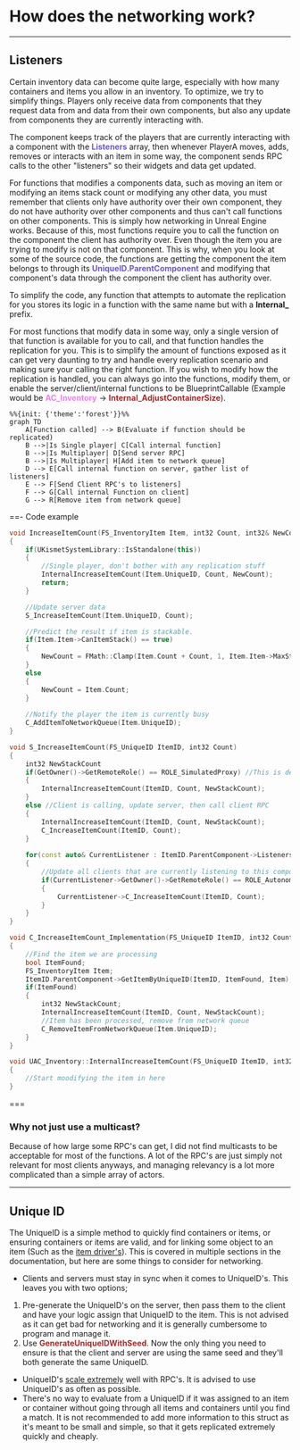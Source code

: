 # How does the networking work?

---
## Listeners

Certain inventory data can become quite large, especially with how many containers and items you allow in an inventory. To optimize, we try to simplify things. Players only receive data from components that they request data from and data from their own components, but also any update from components they are currently interacting with.

The component keeps track of the players that are currently interacting with a component with the <span style="color:slateblue">**Listeners**</span> array, then whenever PlayerA moves, adds, removes or interacts with an item in some way, the component sends RPC calls to the other "listeners" so their widgets and data get updated.

For functions that modifies a components data, such as moving an item or modifying an items stack count or modifying any other data, you must remember that clients only have authority over their own component, they do not have authority over other components and thus can't call functions on other components. This is simply how networking in Unreal Engine works.
Because of this, most functions require you to call the function on the component the client has authority over. Even though the item you are trying to modify is not on that component.
This is why, when you look at some of the source code, the functions are getting the component the item belongs to through its <span style="color:slateblue">**UniqueID**</span>.<span style="color:slateblue">**ParentComponent**</span> and modifying that component's data through the component the client has authority over.

To simplify the code, any function that attempts to automate the replication for you stores its logic in a function with the same name but with a **Internal_** prefix.

For most functions that modify data in some way, only a single version of that function is available for you to call, and that function handles the replication for you. This is to simplify the amount of functions exposed as it can get very daunting to try and handle every replication scenario and making sure your calling the right function. If you wish to modify how the replication is handled, you can always go into the functions, modify them, or enable the server/client/internal functions to be BlueprintCallable (Example would be <span style="color:violet">**AC_Inventory**</span> -> <span style="color:brown">**Internal_AdjustContainerSize**</span>).

```mermaid
%%{init: {'theme':'forest'}}%%
graph TD
    A[Function called] --> B(Evaluate if function should be replicated)
    B -->|Is Single player| C[Call internal function]
    B -->|Is Multiplayer| D[Send server RPC]
    B -->|Is Multiplayer| H[Add item to network queue]
    D --> E[Call internal function on server, gather list of listeners]
    E --> F[Send Client RPC's to listeners]
    F --> G[Call internal Function on client]
    G --> R[Remove item from network queue]
```

==- Code example


```C++
void IncreaseItemCount(FS_InventoryItem Item, int32 Count, int32& NewCount)
{
    if(UKismetSystemLibrary::IsStandalone(this))
	{
        //Single player, don't bother with any replication stuff
		InternalIncreaseItemCount(Item.UniqueID, Count, NewCount);
		return;
	}

    //Update server data
	S_IncreaseItemCount(Item.UniqueID, Count);

    //Predict the result if item is stackable.
	if(Item.Item->CanItemStack() == true)
	{
		NewCount = FMath::Clamp(Item.Count + Count, 1, Item.Item->MaxStack);
	}
	else
	{
		NewCount = Item.Count;
	}
    
    //Notify the player the item is currently busy
	C_AddItemToNetworkQueue(Item.UniqueID);
}

void S_IncreaseItemCount(FS_UniqueID ItemID, int32 Count)
{
    int32 NewStackCount
    if(GetOwner()->GetRemoteRole() == ROLE_SimulatedProxy) //This is dedicated or listen server. Don't bother with client RPC
	{
		InternalIncreaseItemCount(ItemID, Count, NewStackCount);
	}
	else //Client is calling, update server, then call client RPC
	{
		InternalIncreaseItemCount(ItemID, Count, NewStackCount);
		C_IncreaseItemCount(ItemID, Count);
	}
	
	for(const auto& CurrentListener : ItemID.ParentComponent->Listeners)
	{
		//Update all clients that are currently listening to this component's replication calls.
		if(CurrentListener->GetOwner()->GetRemoteRole() == ROLE_AutonomousProxy && CurrentListener != this)
		{
			CurrentListener->C_IncreaseItemCount(ItemID, Count);
		}
	}
}

void C_IncreaseItemCount_Implementation(FS_UniqueID ItemID, int32 Count)
{
    //Find the item we are processing
	bool ItemFound;
	FS_InventoryItem Item;
	ItemID.ParentComponent->GetItemByUniqueID(ItemID, ItemFound, Item);
	if(ItemFound)
	{
		int32 NewStackCount;
		InternalIncreaseItemCount(ItemID, Count, NewStackCount);
        //Item has been processed, remove from network queue
		C_RemoveItemFromNetworkQueue(Item.UniqueID);
	}
}

void UAC_Inventory::InternalIncreaseItemCount(FS_UniqueID ItemID, int32 Count, int32& NewCount)
{
    //Start moodifying the item in here
}
```
===

### Why not just use a multicast?

Because of how large some RPC's can get, I did not find multicasts to be acceptable for most of the functions. A lot of the RPC's are just simply not relevant for most clients anyways, and managing relevancy is a lot more complicated than a simple array of actors.

---
## Unique ID

The UniqueID is a simple method to quickly find containers or items, or ensuring containers or items are valid, and for linking some object to an item (Such as the [item driver's](https://inventoryframework.github.io/classes-and-settings/o_itemobjectandac_itemdriver/)). This is covered in multiple sections in the documentation, but here are some things to consider for networking.

- Clients and servers must stay in sync when it comes to UniqueID's. This leaves you with two options;

1. Pre-generate the UniqueID's on the server, then pass them to the client and have your logic assign that UniqueID to the item. This is not advised as it can get bad for networking and it is generally cumbersome to program and manage it.
2. Use <span style="color:brown">**GenerateUniqueIDWithSeed**</span>. Now the only thing you need to ensure is that the client and server are using the same seed and they'll both generate the same UniqueID.
- UniqueID's [scale extremely](https://inventoryframework.github.io/workinginthesystem/creatingcustomfunctions/#network-optimizations) well with RPC's. It is advised to use UniqueID's as often as possible.
- There's no way to evaluate from a UniqueID if it was assigned to an item or container without going through all items and containers until you find a match. It is not recommended to add more information to this struct as it's meant to be small and simple, so that it gets replicated extremely quickly and cheaply.